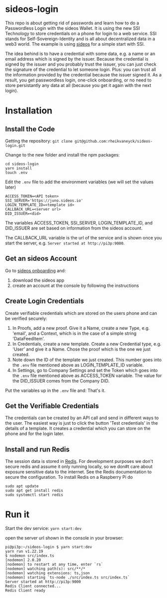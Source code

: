 # sideos-login
This repo is about getting rid of passwords and learn how to do a Passwordless Login with the sideos Wallet. It is using the new SSI Technology to store credentials on a phone for login to a web service. SSI stands for Self-Sovereign-Identity and is all about decentralized data in a web3 world. The example is using [sideos](https://sideos.io) for a simple start with SSI. 

The idea behind is to have a credential with some data, e.g. a name or an email address which is signed by the issuer. Because the credential is signed by the issuer and you probably trust the issuer, you can just check the signature of the credential to let someone login. Plus: you can trust all the information provided by the credential because the issuer signed it. As a result, you get passwordless login, one-click onboarding, or no need to store persistantly any data at all (because you get it again with the next login).

# Installation
## Install the Code
Getting the repository:
`git clone git@github.com:rheikvaneyck/sideos-login.git`

Change to the new folder and install the npm packages:
```
cd sideos-login
yarn install
touch .env 
```

Edit the `.env` file to add the environment variables (we will set the values later)
```
ACCESS_TOKEN=<API token>
SSI_SERVER='https://juno.sideos.io'
LOGIN_TEMPLATE_ID=<template id>
CALLBACK_URL=<server url>
DID_ISSUER=<did>
```
The variables ACCESS_TOKEN, SSI_SERVER, LOGIN_TEMPLATE_ID, and DID_ISSUER are set based on information from the sideos account. 

The CALLBACK_URL variable is the url of the service and is shown once you start the server, e.g. `Server started at http://pi3p:9000`.

## Get an sideos Account
Go to [sideos onboarding](https://juno.sideos.io/plan-onboarding/1) and: 
1. download the sideos app
2. create an account at the console by following the instructions

## Create Login Credentials
Create verifiable credentials which are stored on the users phone and can be verified securely:
1. In Proofs, add a new proof. Give it a Name, create a new Type, e.g. 'email', and a Context, which is in the case of a simple string 'DataFeedItem'.
2. In Credentials, create a new template. Create a new Credential type, e.g. 'User' and give it a Name. Chose the proof which is the one we just created. 
3. Note down the ID of the template we just created. This number goes into the `.env` file mentioned above as LOGIN_TEMPLATE_ID variable. 
4. In Settings, go to Company Settings and set the Token which goes into the `.env` file mentioned above as ACCESS_TOKEN variable. The value for the DID_ISSUER comes from the Company DID. 

Put the variables up in the `.env` file and: That's it. 

## Get the Verifiable Credentials
The credentials can be created by an API call and send in different ways to the user. The easiest way is just to click the button 'Test credentials' in the details of a template. It creates a credential which you can store on the phone and for the login later. 

## Install and run Redis
The session data is stored in [Redis](https://redis.io/). For development purposes we don't secure redis and assume it only running locally, so we don#t care about exposure sensitive data to the internet. See the Redis documentation to secure the configuration. To install Redis on a Raspberry Pi do 
```
sudo apt update
sudo apt get install redis
sudo systemctl start redis
```

# Run it
Start the dev service:
`yarn start:dev`

open the server url shown in the console in your browser:
```
pi@pi3p:~/sideos-login $ yarn start:dev
yarn run v1.22.19
$ nodemon src/index.ts
[nodemon] 2.0.20
[nodemon] to restart at any time, enter `rs`
[nodemon] watching path(s): src/**/*
[nodemon] watching extensions: ts,json
[nodemon] starting `ts-node ./src/index.ts src/index.ts`
Server started at http://pi3p:9000
Redis Client connected...
Redis Client ready
``` 

